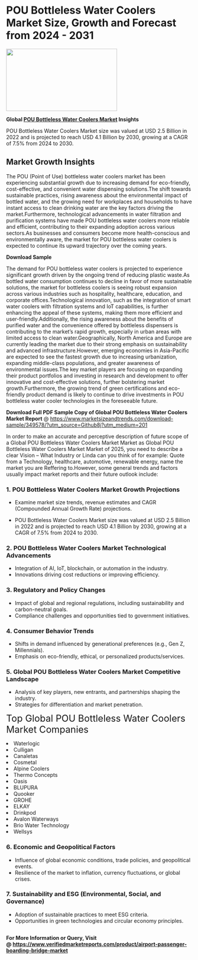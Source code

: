 <H1>POU Bottleless Water Coolers Market Size, Growth and Forecast from 2024 - 2031</H1><img class="aligncenter size-medium wp-image-584254" src="https://thirdeyenews.in/wp-content/uploads/2024/09/Global-Market-Research-300x168.jpeg" alt="" width="300" height="168" /><p><strong>Global&nbsp;<a href="https://www.marketsizeandtrends.com/download-sample/349578/?utm_source=Github8j?utm_medium=201">POU Bottleless Water Coolers Market</a> Insights</strong></p><p>POU Bottleless Water Coolers Market size was valued at USD 2.5 Billion in 2022 and is projected to reach USD 4.1 Billion by 2030, growing at a CAGR of 7.5% from 2024 to 2030.</p><p><h2>Market Growth Insights</h2> <p>The POU (Point of Use) bottleless water coolers market has been experiencing substantial growth due to increasing demand for eco-friendly, cost-effective, and convenient water dispensing solutions.The shift towards sustainable practices, rising awareness about the environmental impact of bottled water, and the growing need for workplaces and households to have instant access to clean drinking water are the key factors driving the market.Furthermore, technological advancements in water filtration and purification systems have made POU bottleless water coolers more reliable and efficient, contributing to their expanding adoption across various sectors.As businesses and consumers become more health-conscious and environmentally aware, the market for POU bottleless water coolers is expected to continue its upward trajectory over the coming years.</p> <p><strong>Download Sample</strong></p> <p>The demand for POU bottleless water coolers is projected to experience significant growth driven by the ongoing trend of reducing plastic waste.As bottled water consumption continues to decline in favor of more sustainable solutions, the market for bottleless coolers is seeing robust expansion across various industries such as hospitality, healthcare, education, and corporate offices.Technological innovation, such as the integration of smart water coolers with filtration systems and IoT capabilities, is further enhancing the appeal of these systems, making them more efficient and user-friendly.Additionally, the rising awareness about the benefits of purified water and the convenience offered by bottleless dispensers is contributing to the market’s rapid growth, especially in urban areas with limited access to clean water.Geographically, North America and Europe are currently leading the market due to their strong emphasis on sustainability and advanced infrastructure.However, emerging economies in Asia-Pacific are expected to see the fastest growth due to increasing urbanization, expanding middle-class populations, and greater awareness of environmental issues.The key market players are focusing on expanding their product portfolios and investing in research and development to offer innovative and cost-effective solutions, further bolstering market growth.Furthermore, the growing trend of green certifications and eco-friendly product demand is likely to continue to drive investments in POU bottleless water cooler technologies in the foreseeable future.</p> <p><span class=""><strong>Download Full PDF Sample Copy of Global POU Bottleless Water Coolers Market Report</strong> @ <a href="https://www.marketsizeandtrends.com/download-sample/349578/?utm_source=Github8j?utm_medium=201" target="_blank">https://www.marketsizeandtrends.com/download-sample/349578/?utm_source=Github8j?utm_medium=201</a></span></p><p>In order to make an accurate and perceptive description of future scope of a Global&nbsp;POU Bottleless Water Coolers Market Market as Global&nbsp;POU Bottleless Water Coolers Market Market of 2025, you need to describe a clear Vision &ndash; What Industry or Linda can you think of for example: Quote from a Technology, healthcare, automotive, renewable energy, name the market you are Reffering to.However, some general trends and factors usually impact market reports and their future outlook include:</p><h3>1.&nbsp;<strong>POU Bottleless Water Coolers Market Growth Projections</strong></h3><ul><li>Examine market size trends, revenue estimates and CAGR (Compounded Annual Growth Rate) projections.</li><li><p>POU Bottleless Water Coolers Market size was valued at USD 2.5 Billion in 2022 and is projected to reach USD 4.1 Billion by 2030, growing at a CAGR of 7.5% from 2024 to 2030.</p></li></ul><h3>2.&nbsp;<strong>POU Bottleless Water Coolers Market Technological Advancements</strong></h3><ul><li>Integration of AI, IoT, blockchain, or automation in the industry.</li><li>Innovations driving cost reductions or improving efficiency.</li></ul><h3>3.&nbsp;<strong>Regulatory and Policy Changes</strong></h3><ul><li>Impact of global and regional regulations, including sustainability and carbon-neutral goals.</li><li>Compliance challenges and opportunities tied to government initiatives.</li></ul><h3>4.&nbsp;<strong>Consumer Behavior Trends</strong></h3><ul><li>Shifts in demand influenced by generational preferences (e.g., Gen Z, Millennials).</li><li>Emphasis on eco-friendly, ethical, or personalized products/services.</li></ul><h3>5.&nbsp;<strong>Global POU Bottleless Water Coolers Market Competitive Landscape</strong></h3><ul><li>Analysis of key players, new entrants, and partnerships shaping the industry.</li><li>Strategies for differentiation and market penetration.</li></ul><p data-pm-slice="1 1 []"><span style="color: inherit; font-family: inherit; font-size: 25px;">Top Global POU Bottleless Water Coolers Market Companies</span></p><div class="" data-test-id=""><p><li>Waterlogic</li><li> Culligan</li><li> Canaletas</li><li> Cosmetal</li><li> Alpine Coolers</li><li> Thermo Concepts</li><li> Oasis</li><li> BLUPURA</li><li> Quooker</li><li> GROHE</li><li> ELKAY</li><li> Drinkpod</li><li> Avalon Waterways</li><li> Brio Water Technology</li><li> Wellsys</li></p></div><h3>6.&nbsp;<strong>Economic and Geopolitical Factors</strong></h3><ul><li>Influence of global economic conditions, trade policies, and geopolitical events.</li><li>Resilience of the market to inflation, currency fluctuations, or global crises.</li></ul><h3>7.&nbsp;<strong>Sustainability and ESG (Environmental, Social, and Governance)</strong></h3><ul><li>Adoption of sustainable practices to meet ESG criteria.</li><li>Opportunities in green technologies and circular economy principles.</li></ul><h2><strong style="font-size: 14px;">For More Information or Query, Visit @&nbsp;</strong><a style="background-color: #ffffff; font-size: 14px;" href="https://www.marketsizeandtrends.com/report/pou-bottleless-water-coolers-market/" target="_blank">https://www.verifiedmarketreports.com/product/airport-passenger-boarding-bridge-market</a></h2>